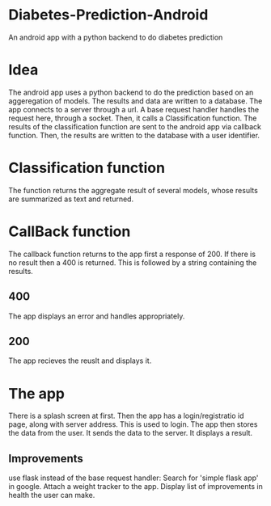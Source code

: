 # Diabetes-Prediction-Android
An android app with a python backend to do diabetes prediction


# Idea
The android app uses a python backend to do the prediction based on an aggeregation of models. The results and data are written to a database.
The app connects to a server through a url.
A base request handler handles the request here, through a socket. Then, it calls a Classification function. 
The results of the classification function are sent to the android app via callback function. Then, the results are written to the database with a user identifier.

# Classification function
The function returns the aggregate result of several models, whose results are summarized as text and returned.

# CallBack function
The callback function returns to the app first a response of 200. If there is no result then a 400 is returned. This is followed by a string containing the results.
## 400
The app displays an error and handles appropriately.
## 200
The app recieves the reuslt and displays it.

# The app
There is a splash screen at first. Then the app has a login/registratio id page, along with server address. This is used to login.
The app then stores the data from the user. It sends the data to the server. It displays a result.

## Improvements
use flask instead of the base request handler: Search for 'simple flask app' in google.
Attach a weight tracker to the app.
Display list of improvements in health the user can make.